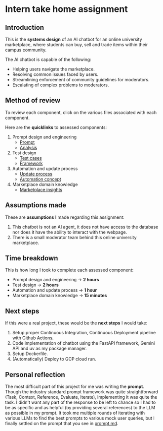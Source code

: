 # Intern take home assignment

## Introduction
This is the **systems design** of an AI chatbot for an online university marketplace, where students can buy, sell and trade items within their campus community.

The AI chatbot is capable of the following:
- Helping users navigate the marketplace.
- Resolving common issues faced by users.
- Streamlining enforcement of community guidelines for moderators.
- Escalating of complex problems to moderators.

## Method of review
To review each component, click on the various files associated with each component.

Here are the **quicklinks** to assessed components:
1) Prompt design and engineering
    - [Prompt](./prompt.md)
    - [Analysis](./prompt-analysis.md)
2) Test design
    - [Test cases](./test-cases.json)
    - [Framework](./testing-framework.md)
3) Automation and update process
    - [Update process](./update-process.md)
    - [Automation concept](./automation-concept/)
4) Marketplace domain knowledge
    - [Marketplace insights](./marketplace-insights.md)

## Assumptions made
These are **assumptions** I made regarding this assignment:
1) This chatbot is not an AI agent, it does not have access to the database nor does it have the ability to interact with the webpage.
2) There is a small moderator team behind this online university marketplace.

## Time breakdown
This is how long I took to complete each assessed component:
- Prompt design and engineering -> **2 hours**
- Test design -> **2 hours**
- Automation and update process -> **1 hour**
- Marketplace domain knowledge -> **15 minutes**

## Next steps
If this were a real project, these would be the **next steps** I would take:
1) Setup proper Continuous Integration, Continuous Deployment pipeline with Github Actions.
2) Code implementation of chatbot using the FastAPI framework, Gemini API and uv as my package manager.
3) Setup Dockerfile.
4) (Automatically) Deploy to GCP cloud run.

## Personal reflection
The most difficult part of this project for me was writing the **prompt**. Though the industry standard prompt framework was quite straightforward (Task, Context, Reference, Evaluate, Iterate), implementing it was quite the task. I didn't want any part of the response to be left to chance so I had to be as specific and as helpful (by providing several references) to the LLM as possible in my prompt. It took me multiple rounds of iterating with various LLMs to find the best prompts to various mock user queries, but I finally settled on the prompt that you see in [prompt.md](./prompt.md).

